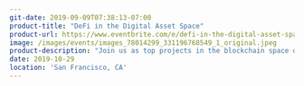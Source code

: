 ```yaml
---
git-date: 2019-09-09T07:38:13-07:00
product-title: "DeFi in the Digital Asset Space"
product-url: https://www.eventbrite.com/e/defi-in-the-digital-asset-space-tickets-77769453529
image: /images/events/images_78014299_331196768549_1_original.jpeg
product-description: "Join us as top projects in the blockchain space discuss the future of DeFi and its implications, followed by a networking session."  
date: 2019-10-29
location: 'San Francisco, CA'
---
```

